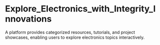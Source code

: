 # Explore_Electronics_with_Integrity_Innovations
A platform provides categorized resources, tutorials, and project showcases, enabling users to explore electronics topics interactively.
